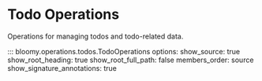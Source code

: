 # Todo Operations

Operations for managing todos and todo-related data.

::: bloomy.operations.todos.TodoOperations
    options:
      show_source: true
      show_root_heading: true
      show_root_full_path: false
      members_order: source
      show_signature_annotations: true